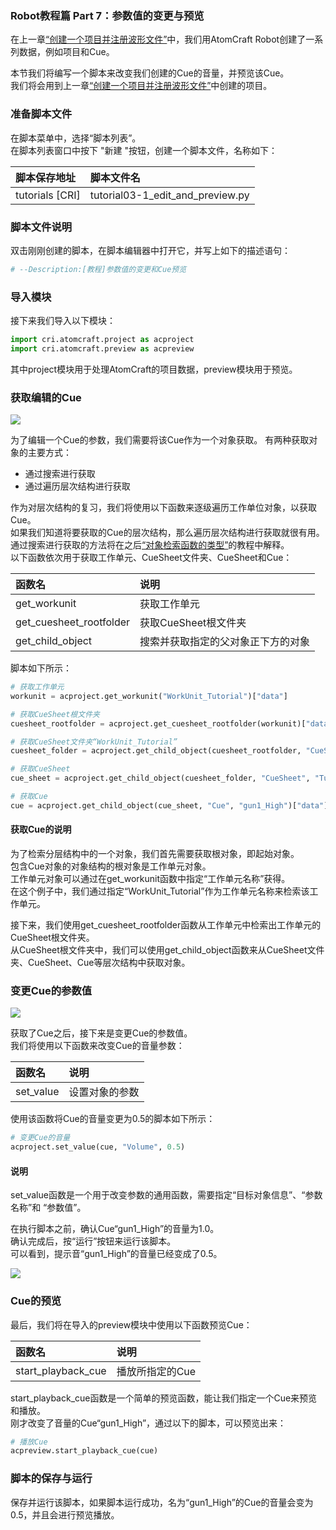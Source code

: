 ### Robot教程篇 Part 7：参数值的变更与预览
在上一章<a href="../Ch-2-Project-Module/Atom_Craft_Robot_Part_06.md" target="_blank">“创建一个项目并注册波形文件”</a>中，我们用AtomCraft Robot创建了一系列数据，例如项目和Cue。

本节我们将编写一个脚本来改变我们创建的Cue的音量，并预览该Cue。<br/>
我们将会用到上一章<a href="../Ch-2-Project-Module/Atom_Craft_Robot_Part_06.md" target="_blank">“创建一个项目并注册波形文件”</a>中创建的项目。

### 准备脚本文件
在脚本菜单中，选择“脚本列表”。<br/>
在脚本列表窗口中按下 "新建 "按钮，创建一个脚本文件，名称如下：

| 脚本保存地址     | 脚本文件名                                |
|:-----------------|:------------------------------------------|
| tutorials [CRI]  | tutorial03-1_edit_and_preview.py          |

### 脚本文件说明
双击刚刚创建的脚本，在脚本编辑器中打开它，并写上如下的描述语句：

```python
# --Description:[教程]参数值的变更和Cue预览
```

### 导入模块
接下来我们导入以下模块：

```python
import cri.atomcraft.project as acproject
import cri.atomcraft.preview as acpreview
```

其中project模块用于处理AtomCraft的项目数据，preview模块用于预览。

### 获取编辑的Cue

![](https://game.criware.jp/wp-content/uploads/2020/11/robot_06_01.png)

为了编辑一个Cue的参数，我们需要将该Cue作为一个对象获取。
有两种获取对象的主要方式：
* 通过搜索进行获取
* 通过遍历层次结构进行获取

作为对层次结构的复习，我们将使用以下函数来逐级遍历工作单位对象，以获取Cue。<br/>
如果我们知道将要获取的Cue的层次结构，那么遍历层次结构进行获取就很有用。<br/>
通过搜索进行获取的方法将在之后<a href="../Ch-5-Object-Search/Atom_Craft_Robot_Part_09.md" target="_blank">“对象检索函数的类型”</a>的教程中解释。<br/>
以下函数依次用于获取工作单元、CueSheet文件夹、CueSheet和Cue：

| 函数名                  | 说明                |
|:------------------------|:--------------------|
| get_workunit            | 获取工作单元        |
| get_cuesheet_rootfolder | 获取CueSheet根文件夹    |
| get_child_object        | 搜索并获取指定的父对象正下方的对象 |

脚本如下所示：

```python
# 获取工作单元
workunit = acproject.get_workunit("WorkUnit_Tutorial")["data"]

# 获取CueSheet根文件夹
cuesheet_rootfolder = acproject.get_cuesheet_rootfolder(workunit)["data"]

# 获取CueSheet文件夹“WorkUnit_Tutorial”
cuesheet_folder = acproject.get_child_object(cuesheet_rootfolder, "CueSheetFolder", "WorkUnit_Tutorial")["data"]

# 获取CueSheet
cue_sheet = acproject.get_child_object(cuesheet_folder, "CueSheet", "Tutorial")["data"]

# 获取Cue
cue = acproject.get_child_object(cue_sheet, "Cue", "gun1_High")["data"]
```

#### 获取Cue的说明
为了检索分层结构中的一个对象，我们首先需要获取根对象，即起始对象。<br/>
包含Cue对象的对象结构的根对象是工作单元对象。<br/>
工作单元对象可以通过在get_workunit函数中指定“工作单元名称”获得。<br/>
在这个例子中，我们通过指定“WorkUnit_Tutorial”作为工作单元名称来检索该工作单元。

接下来，我们使用get_cuesheet_rootfolder函数从工作单元中检索出工作单元的CueSheet根文件夹。<br/>
从CueSheet根文件夹中，我们可以使用get_child_object函数来从CueSheet文件夹、CueSheet、Cue等层次结构中获取对象。

### 变更Cue的参数值

![](https://game.criware.jp/wp-content/uploads/2020/11/robot_06_02.png)

获取了Cue之后，接下来是变更Cue的参数值。<br/>
我们将使用以下函数来改变Cue的音量参数：

| 函数名    | 说明      |
|:----------|:----------|
| set_value | 设置对象的参数 |

使用该函数将Cue的音量变更为0.5的脚本如下所示：

```python
# 变更Cue的音量
acproject.set_value(cue, "Volume", 0.5)
```

#### 说明
set_value函数是一个用于改变参数的通用函数，需要指定“目标对象信息”、“参数名称”和 “参数值”。

在执行脚本之前，确认Cue“gun1_High”的音量为1.0。<br/>
确认完成后，按“运行”按钮来运行该脚本。<br/>
可以看到，提示音“gun1_High”的音量已经变成了0.5。

![](https://game.criware.jp/wp-content/uploads/2020/11/robot_06_03.png)

### Cue的预览
最后，我们将在导入的preview模块中使用以下函数预览Cue：

| 函数名             | 说明      |
|:-------------------|:----------|
| start_playback_cue | 播放所指定的Cue |

start_playback_cue函数是一个简单的预览函数，能让我们指定一个Cue来预览和播放。<br/>
刚才改变了音量的Cue“gun1_High”，通过以下的脚本，可以预览出来：

```python
# 播放Cue
acpreview.start_playback_cue(cue)
```

### 脚本的保存与运行
保存并运行该脚本，如果脚本运行成功，名为“gun1_High”的Cue的音量会变为0.5，并且会进行预览播放。
